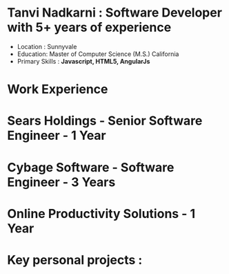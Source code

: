 # Tanvi Nadkarni : Software Developer with 5+ years of experience 
- Location : Sunnyvale
- Education: Master of Computer Science (M.S.) California 
- Primary Skills : **Javascript, HTML5, AngularJs**

# Work Experience 

# Sears Holdings - Senior Software Engineer - 1 Year 

# Cybage Software - Software Engineer - 3 Years 

# Online Productivity Solutions  - 1 Year 

# Key personal projects : 




